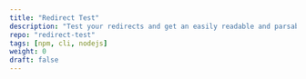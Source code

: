 ```yaml
---
title: "Redirect Test"
description: "Test your redirects and get an easily readable and parsable csv file back"
repo: "redirect-test"
tags: [npm, cli, nodejs]
weight: 0
draft: false
---
```

